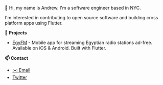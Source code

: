 👋 Hi, my name is Andrew. I'm a software engineer based in NYC.

I'm interested in contributing to open source software and building cross platform apps using Flutter.

**🔨 Projects**
- [EgyFM](https://egy.fm) - Mobile app for streaming Egyptian radio stations ad-free. Available on iOS & Android. Built with Flutter.

**📫 Contact**
- [✉️ Email](mailto:Andrew@andrewtechful.com)
- [Twitter](https://twitter/alphangolf)

<!---
Andrewngabriel/Andrewngabriel is a ✨ special ✨ repository because its `README.md` (this file) appears on your GitHub profile.
You can click the Preview link to take a look at your changes.
--->
